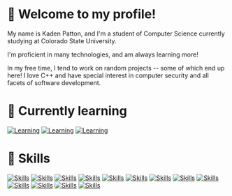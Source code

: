 # 👋 Welcome to my profile!

<!--
**Kaden-Patton/Kaden-Patton** is a ✨ _special_ ✨ repository because its `README.md` (this file) appears on your GitHub profile.

Here are some ideas to get you started:

- 🔭 I’m currently working on ...
- 🌱 I’m currently learning ...
- 👯 I’m looking to collaborate on ...
- 🤔 I’m looking for help with ...
- 💬 Ask me about ...
- 📫 How to reach me: ...
- 😄 Pronouns: ...
- ⚡ Fun fact: ...
-->
My name is Kaden Patton, and I'm a student of Computer Science currently studying at Colorado State University. 

I'm proficient in many technologies, and am always learning more! 

In my free time, I tend to work on random projects -- some of which end up here! I love C++ and have special interest in computer security and all facets of software development.

# 🏫 Currently learning
[![Learning](https://skillicons.dev/icons?i=cs)](https://learn.microsoft.com/en-us/dotnet/csharp/)
[![Learning](https://skillicons.dev/icons?i=react)](https://react.dev)
[![Learning](https://skillicons.dev/icons?i=docker)](https://docker.com)

# 📖 Skills
[![Skills](https://skillicons.dev/icons?i=cpp)](https://cplusplus.com/)
[![Skills](https://skillicons.dev/icons?i=c)](https://en.cppreference.com/w/c/language)
[![Skills](https://skillicons.dev/icons?i=python)](https://www.python.org/)
[![Skills](https://skillicons.dev/icons?i=js)](https://www.javascript.com/)
[![Skills](https://skillicons.dev/icons?i=java)](https://java.com)
[![Skills](https://skillicons.dev/icons?i=html)](https://developer.mozilla.org/en-US/docs/Web/HTML)
[![Skills](https://skillicons.dev/icons?i=css)](https://developer.mozilla.org/en-US/docs/Web/CSS)
[![Skills](https://skillicons.dev/icons?i=linux)](https://linux.org)
[![Skills](https://skillicons.dev/icons?i=windows)](https://www.microsoft.com/en-us/windows)
[![Skills](https://skillicons.dev/icons?i=vim)](vim.org)
[![Skills](https://skillicons.dev/icons?i=mysql)](https://www.mysql.com/)
[![Skills](https://skillicons.dev/icons?i=postman)](https://www.postman.com/)
[![Skills](https://skillicons.dev/icons?i=git)](https://git-scm.com/)
